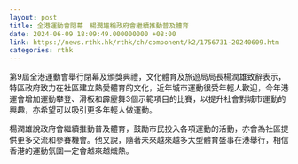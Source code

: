 ```yaml
---
layout: post
title: 全港運動會閉幕　楊潤雄稱政府會繼續推動普及體育
date: 2024-06-09 18:09:49.000000000 +08:00
link: https://news.rthk.hk/rthk/ch/component/k2/1756731-20240609.htm
categories: rthk
---
```


第9屆全港運動會舉行閉幕及頒獎典禮，文化體育及旅遊局局長楊潤雄致辭表示，特區政府致力在社區建立熱愛體育的文化，近年城市運動很受年輕人歡迎，今年港運會增加運動攀登、滑板和霹靂舞3個示範項目的比賽，以提升社會對城市運動的興趣，亦希望可以吸引更多年輕人做運動。

楊潤雄說政府會繼續推動普及體育，鼓勵市民投入各項運動的活動，亦會為社區提供更多交流和參賽機會。他又說，隨著未來越來越多大型體育盛事在港舉行，相信香港的運動氛圍一定會越來越熾熱。
